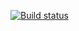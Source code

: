 [![Build status](https://ci.appveyor.com/api/projects/status/9wd92r1rbqbvvb6j?svg=true)](https://ci.appveyor.com/project/DiKarimo/webhw1)
